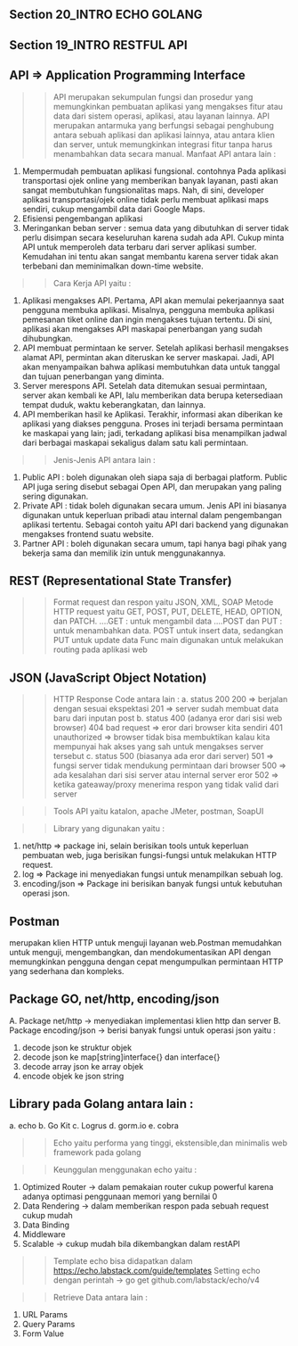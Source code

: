 ## Section 20_INTRO ECHO GOLANG

## Section 19_INTRO RESTFUL API

## API => Application Programming Interface
>> API merupakan sekumpulan fungsi dan prosedur yang memungkinkan pembuatan aplikasi yang mengakses fitur atau data dari sistem operasi, aplikasi, atau layanan lainnya.
>> API merupakan antarmuka yang berfungsi sebagai penghubung antara sebuah aplikasi dan aplikasi lainnya, atau antara klien dan server, untuk memungkinkan integrasi fitur tanpa harus menambahkan data secara manual.
>>Manfaat API antara lain :
  1. Mempermudah pembuatan aplikasi fungsional. contohnya Pada aplikasi transportasi ojek online yang memberikan banyak layanan, pasti akan sangat membutuhkan fungsionalitas maps. Nah, di sini, developer aplikasi transportasi/ojek online tidak perlu membuat aplikasi maps sendiri, cukup mengambil data dari Google Maps.
  2. Efisiensi pengembangan aplikasi 
  3. Meringankan beban server : semua data yang dibutuhkan di server tidak perlu disimpan secara keseluruhan karena sudah ada API. Cukup minta API untuk memperoleh data terbaru dari server aplikasi sumber. Kemudahan ini tentu akan sangat membantu karena server tidak akan terbebani dan meminimalkan down-time website.
>>Cara Kerja API yaitu :
  1. Aplikasi mengakses API. Pertama, API akan memulai pekerjaannya saat pengguna membuka aplikasi. Misalnya, pengguna membuka aplikasi pemesanan tiket online dan ingin mengakses tujuan tertentu. Di sini, aplikasi akan mengakses API maskapai penerbangan yang sudah dihubungkan.
  2. API membuat permintaan ke server. Setelah aplikasi berhasil mengakses alamat API, permintan akan diteruskan ke server maskapai. Jadi, API akan menyampaikan bahwa aplikasi membutuhkan data untuk tanggal dan tujuan penerbangan yang diminta. 
  3. Server merespons API. Setelah data ditemukan sesuai permintaan, server akan kembali ke API, lalu memberikan data berupa ketersediaan tempat duduk, waktu keberangkatan, dan lainnya.
  4. API memberikan hasil ke Aplikasi. Terakhir, informasi akan diberikan ke aplikasi yang diakses pengguna. Proses ini terjadi bersama permintaan ke maskapai yang lain; jadi, terkadang aplikasi bisa menampilkan jadwal dari berbagai maskapai sekaligus dalam satu kali permintaan.
>> Jenis-Jenis API antara lain : 
   1. Public API : boleh digunakan oleh siapa saja di berbagai platform. Public API juga sering disebut sebagai Open API, dan merupakan yang paling sering digunakan.
   2. Private API : tidak boleh digunakan secara umum. Jenis API ini biasanya digunakan untuk keperluan pribadi atau internal dalam pengembangan aplikasi tertentu. Sebagai contoh yaitu API dari backend yang digunakan mengakses frontend suatu website.
   3. Partner API : boleh digunakan secara umum, tapi hanya bagi pihak yang bekerja sama dan memilik izin untuk menggunakannya.

## REST (Representational State Transfer)
>> Format request dan respon yaitu JSON, XML, SOAP
>> Metode HTTP request yaitu GET, POST, PUT, DELETE, HEAD, OPTION, dan PATCH.
   ....GET : untuk mengambil data
   ....POST dan PUT : untuk menambahkan data. POST untuk insert data, sedangkan PUT untuk update data
>> Func main digunakan untuk melakukan routing pada aplikasi web

## JSON (JavaScript Object Notation)
>> HTTP Response Code antara lain :
   a. status 200
      200 => berjalan dengan sesuai ekspektasi
      201 => server sudah membuat data baru dari inputan post
   b. status 400 (adanya eror dari sisi web browser)
      404 bad request => eror dari browser kita sendiri
      401 unauthorized => browser tidak bisa membuktikan kalau kita mempunyai hak akses yang sah untuk mengakses server tersebut
   c. status 500 (biasanya ada eror dari server)
      501 => fungsi server tidak mendukung permintaan dari browser
      500 => ada kesalahan dari sisi server atau internal server eror
      502 => ketika gateaway/proxy menerima respon yang tidak valid dari server

>> Tools API yaitu katalon, apache JMeter, postman, SoapUI

>> Library yang digunakan yaitu :
   1. net/http => package ini, selain berisikan tools untuk keperluan pembuatan web, juga berisikan fungsi-fungsi untuk melakukan HTTP request.
   2. log => Package ini menyediakan fungsi untuk menampilkan sebuah log.
   3. encoding/json => Package ini berisikan banyak fungsi untuk kebutuhan operasi json.

## Postman 
merupakan klien HTTP untuk menguji layanan web.Postman memudahkan untuk menguji, mengembangkan, dan mendokumentasikan API dengan memungkinkan pengguna dengan cepat mengumpulkan permintaan HTTP yang sederhana dan kompleks.

## Package GO, net/http, encoding/json
   A. Package net/http -> menyediakan implementasi klien http dan server
   B. Package encoding/json -> berisi banyak fungsi untuk operasi json yaitu :
   1. decode json ke struktur objek
   2. decode json ke map[string]interface{} dan interface{}
   3. decode array json ke array objek
   4. encode objek ke json string

## Library pada Golang antara lain :
   a. echo 
   b. Go Kit
   c. Logrus
   d. gorm.io
   e. cobra

>> Echo yaitu performa yang tinggi, ekstensible,dan minimalis web framework pada golang

>> Keunggulan menggunakan echo yaitu :
   1. Optimized Router -> dalam pemakaian router cukup powerful karena adanya optimasi penggunaan memori yang bernilai 0
   2. Data Rendering -> dalam memberikan respon pada sebuah request cukup mudah
   3. Data Binding
   4. Middleware
   5. Scalable -> cukup mudah bila dikembangkan dalam restAPI

>> Template echo bisa didapatkan dalam https://echo.labstack.com/guide/templates
>> Setting echo dengan perintah -> go get github.com/labstack/echo/v4

>>Retrieve Data antara lain :
  1. URL Params
  2. Query Params
  3. Form Value

